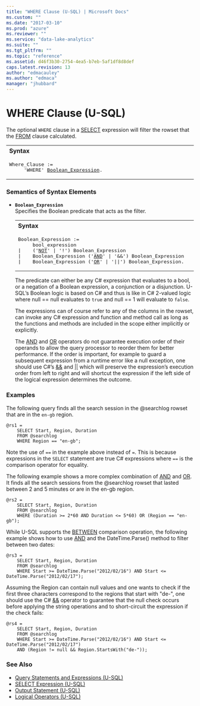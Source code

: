 ```yaml
---
title: "WHERE Clause (U-SQL) | Microsoft Docs"
ms.custom: ""
ms.date: "2017-03-10"
ms.prod: "azure"
ms.reviewer: ""
ms.service: "data-lake-analytics"
ms.suite: ""
ms.tgt_pltfrm: ""
ms.topic: "reference"
ms.assetid: d46f3b30-2754-4ea5-b7eb-5af1df8d8def
caps.latest.revision: 13
author: "edmacauley"
ms.author: "edmaca"
manager: "jhubbard"
---
```

# WHERE Clause (U-SQL)
The optional `WHERE` clause in a [SELECT](../USQL/select-expression-u-sql.md) expression will filter the rowset that the [FROM](../USQL/from-clause-u-sql.md) clause calculated.  
  
<table><th align="left">Syntax</th><tr><td><pre>
Where_Clause :=                                                                                          
     'WHERE' <a href="#BE">Boolean_Expression</a>.
</pre></td></tr></table>
  
### Semantics of Syntax Elements    
- <a name="BE"></a>**`Boolean_Expression`**   
  Specifies the Boolean predicate that acts as the filter.  
  
  <table><th align="left">Syntax</th><tr><td><pre>
  Boolean_Expression :=                                                                               
       bool_expression
  |    ('<a href="not-u-sql.md">NOT</a>' | '!') Boolean_Expression
  |    Boolean_Expression ('<a href="and-u-sql.md">AND</a>' | '&&') Boolean_Expression
  |    Boolean_Expression ('<a href="or-u-sql.md">OR</a>' | '||') Boolean_Expression.
  </pre></td></tr></table>
      
  The predicate can either be any C# expression that evaluates to a bool, or a negation of a Boolean expression, a conjunction or a disjunction. U-SQL’s Boolean logic is based on C# and thus is like in C# 2-valued logic where null == null evaluates to `true` and null == 1 will evaluate to `false`.  
  
  The expressions can of course refer to any of the columns in the rowset, can invoke any C# expression and function and method call as long as the functions and methods are included in the scope either implicitly or explicitly.  
  
  The [AND](../USQL/and-u-sql.md) and [OR](../USQL/or-u-sql.md) operators do not guarantee execution order of their operands to allow the query processor to reorder them for better performance. If the order is important, for example to guard a subsequent expression from a runtime error like a null exception, one should use C#’s [&&](https://msdn.microsoft.com/library/2a723cdk.aspx) and [||](https://msdn.microsoft.com/library/6373h346.aspx) which will preserve the expression’s execution order from left to right and will shortcut the expression if the left side of the logical expression determines the outcome.  
  
### Examples    
The following query finds all the search session in the @searchlog rowset that are in the `en-gb` region.  
  
```  
@rs1 =  
    SELECT Start, Region, Duration  
    FROM @searchlog  
    WHERE Region == "en-gb";
```
  
Note the use of `==` in the example above instead of `=`. This is because expressions in the `SELECT` statement are true C# expressions where `==` is the comparison operator for equality.  
  
The following example shows a more complex combination of [AND](../USQL/and-u-sql.md) and [OR](../USQL/or-u-sql.md). It finds all the search sessions from the @searchlog rowset that lasted between 2 and 5 minutes or are in the en-gb region.  
  
```  
@rs2 =  
    SELECT Start, Region, Duration  
    FROM @searchlog  
    WHERE (Duration >= 2*60 AND Duration <= 5*60) OR (Region == "en-gb");
```
  
While U-SQL supports the [BETWEEN](../USQL/between-u-sql.md) comparison operation, the following example shows how to use [AND](../USQL/and-u-sql.md) and the DateTime.Parse() method to filter between two dates:  
  
```  
@rs3 =  
    SELECT Start, Region, Duration  
    FROM @searchlog  
    WHERE Start >= DateTime.Parse("2012/02/16") AND Start <= DateTime.Parse("2012/02/17");
```
  
Assuming the Region can contain null values and one wants to check if the first three characters correspond to the regions that start with "de-", one should use the C# [&&](https://msdn.microsoft.com/library/2a723cdk.aspx) operator to guarantee that the null check occurs before applying the string operations and to short-circuit the expression if the check fails:  
  
```  
@rs4 =  
    SELECT Start, Region, Duration  
    FROM @searchlog  
    WHERE Start >= DateTime.Parse("2012/02/16") AND Start <= DateTime.Parse("2012/02/17")  
    AND (Region != null && Region.StartsWith("de-"));
```
  
### See Also 
* [Query Statements and Expressions (U-SQL)](../USQL/query-statements-and-expressions-u-sql.md) 
* [SELECT Expression (U-SQL)](../USQL/select-expression-u-sql.md) 
* [Output Statement (U-SQL)](../USQL/output-statement-u-sql.md)  
* [Logical Operators (U-SQL)](../USQL/logical-operators-u-sql.md) 
